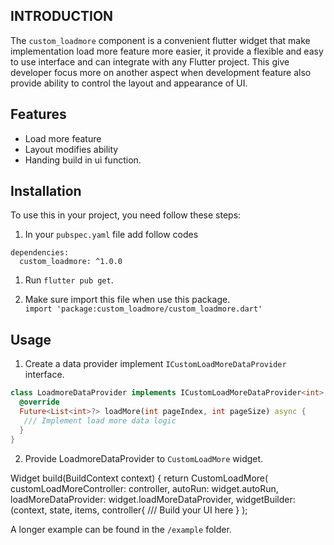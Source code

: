 <!--
This README describes the package. If you publish this package to pub.dev,
this README's contents appear on the landing page for your package.

For information about how to write a good package README, see the guide for
[writing package pages](https://dart.dev/guides/libraries/writing-package-pages).

For general information about developing packages, see the Dart guide for
[creating packages](https://dart.dev/guides/libraries/create-library-packages)
and the Flutter guide for
[developing packages and plugins](https://flutter.dev/developing-packages).
-->

## **INTRODUCTION**

The `custom_loadmore` component is a convenient flutter widget that make implementation load more feature more easier, it provide a flexible and easy to use interface and can integrate with any Flutter project. This give developer focus more on another aspect when development feature also provide ability to control the layout and appearance of UI.

## **Features**

- Load more feature
- Layout modifies ability
- Handing build in ui function.

## **Installation**

To use this in your project, you need follow these steps:

1. In your `pubspec.yaml` file add follow codes

```
dependencies:
  custom_loadmore: ^1.0.0
```

1. Run `flutter pub get`.

2. Make sure import this file when use this package. </br>`import 'package:custom_loadmore/custom_loadmore.dart'`

## **Usage**

1. Create a data provider  implement  `ICustomLoadMoreDataProvider` interface.
```dart
class LoadmoreDataProvider implements ICustomLoadMoreDataProvider<int> {
  @override
  Future<List<int>?> loadMore(int pageIndex, int pageSize) async {
   /// Implement load more data logic
  }
}

```
2. Provide LoadmoreDataProvider to `CustomLoadMore` widget.

 Widget build(BuildContext context) {
  return CustomLoadMore<T>(
      customLoadMoreController: controller,
      autoRun: widget.autoRun,
      loadMoreDataProvider: widget.loadMoreDataProvider,
      widgetBuilder: (context, state, items, controller{
      /// Build your UI here
      }
  );

A longer example can be found in the `/example` folder.

